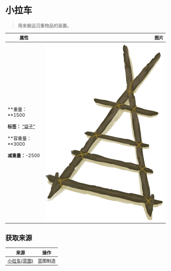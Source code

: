 # 小拉车  
> 用来搬运沉重物品的装置。  
  
  属性  |   图片   
 ----  |  ----:   
 **重量：**1500<br><br>**标签：**	[“袋子”](tag_Bag.md)<br><br>**容重量：**3000<br><br>**减重量：**-2500  |  ![](Sprite/Travois.png)   
  
## 获取来源  
来源  |  操作  
----  |  ----  
[小拉车(蓝图)](Bp_Travois.md)  |  蓝图制造  
